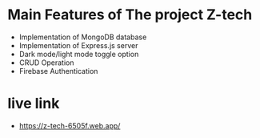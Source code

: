 # Main Features of The project Z-tech

- Implementation of MongoDB database
- Implementation of Express.js server
- Dark mode/light mode toggle option
- CRUD Operation
- Firebase Authentication

# live link

- https://z-tech-6505f.web.app/
